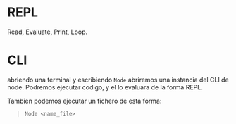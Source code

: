 # REPL

Read, Evaluate, Print, Loop.

# CLI

abriendo una terminal y escribiendo `Node` abriremos una instancia del CLI de node. Podremos ejecutar codigo, y el lo evaluara de la forma REPL.

Tambien podemos ejecutar un fichero de esta forma:

 > `Node <name_file>`
